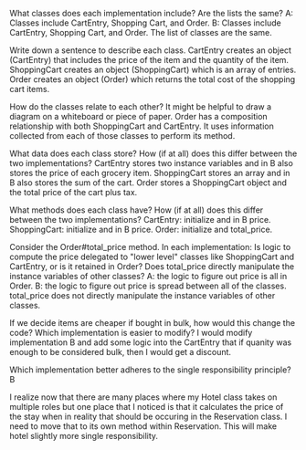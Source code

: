 What classes does each implementation include? Are the lists the same?
A: Classes include CartEntry, Shopping Cart, and Order.
B: Classes include CartEntry, Shopping Cart, and Order.
The list of classes are the same.

Write down a sentence to describe each class.
CartEntry creates an object (CartEntry) that includes the price of the item and the quantity of the item.
ShoppingCart creates an object (ShoppingCart) which is an array of entries.
Order creates an object (Order) which returns the total cost of the shopping cart items.


How do the classes relate to each other? It might be helpful to draw a diagram on a whiteboard or piece of paper.
Order has a composition relationship with both ShoppingCart and CartEntry. It uses information collected from each of those classes to perform its method.

What data does each class store? How (if at all) does this differ between the two implementations?
CartEntry stores two instance variables and in B also stores the price of each grocery item.
ShoppingCart stores an array and in B also stores the sum of the cart.
Order stores a ShoppingCart object and the total price of the cart plus tax.

What methods does each class have? How (if at all) does this differ between the two implementations?
CartEntry: initialize and in B price.
ShoppingCart: initialize and in B price.
Order: initialize and total_price.

Consider the Order#total_price method. In each implementation:
Is logic to compute the price delegated to "lower level" classes like ShoppingCart and CartEntry, or is it retained in Order?
Does total_price directly manipulate the instance variables of other classes?
A: the logic to figure out price is all in Order. 
B: the logic to figure out price is spread between all of the classes.
total_price does not directly manipulate the instance variables of other classes.

If we decide items are cheaper if bought in bulk, how would this change the code? Which implementation is easier to modify?
I would modify implementation B and add some logic into the CartEntry that if quanity was enough to be considered bulk, then I would get a discount.

Which implementation better adheres to the single responsibility principle?
B

I realize now that there are many places where my Hotel class takes on multiple roles but one place that I noticed is that it calculates the price of the stay when in reality that should be occuring in the Reservation class. I need to move that to its own method within Reservation. This will make hotel slightly more single responsibility.  